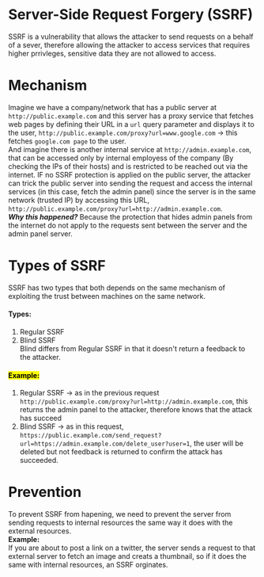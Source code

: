 # Server-Side Request Forgery (SSRF)
SSRF is a vulnerability that allows the attacker to send requests on a behalf of a sever, therefore allowing the attacker to access services that requires higher prrivleges, sensitive data they are not allowed to access.
# Mechanism
Imagine we have  a company/network that has a public server at `http://public.example.com` and this server has a proxy service that fetches web pages by defining their URL in a `url` query parameter and displays it to the user, `http://public.example.com/proxy?url=www.google.com` -> this fetches `google.com page` to the user.</br>
And imagine there is another internal service at `http://admin.example.com`, that can be accessed only by internal employess of the company (By checking the IPs of their hosts) and is restricted to be reached out via the internet. IF no SSRF protection is applied on the public server, the attacker can trick the public server into sending the request and access the internal services (in this case, fetch the admin panel) since the server is in the same network (trusted IP) by accessing this URL, `http://public.example.com/proxy?url=http://admin.example.com`.</br>
***Why this happened?*** Because the protection that hides admin panels from the internet do not apply to the requests sent between the server and the admin panel server.</br>
# Types of SSRF
SSRF has two types that both depends on the same mechanism of exploiting the trust between machines on the same network.</br>
#### Types:
  1. Regular SSRF
  2. Blind SSRF </br>
Blind differs from Regular SSRF in that it doesn't return a feedback to the attacker.</br>
#### <mark>Example:</mark> </br>
1. Regular SSRF -> as in the previous request `http://public.example.com/proxy?url=http://admin.example.com`, this returns the admin panel to the attacker, therefore knows that the attack has succeed
2. Blind SSRF -> as in this request, `https://public.example.com/send_request?url=https://admin.example.com/delete_user?user=1`, the user will be deleted but not feedback is returned to confirm the attack has succeeded.
# Prevention
To prevent SSRF from hapening, we need to prevent the server from sending requests to internal resources the same way it does with the external resources.</br>
**Example:** </br>
If you are about to post a link on a twitter, the server sends a request to that external server to fetch an image and creats a thumbnail, so if it does the same with internal resources, an SSRF orginates.</br>
